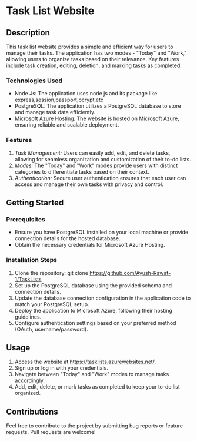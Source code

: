 # Task List Website

## Description

This task list website provides a simple and efficient way for users to manage their tasks. The application has two modes - "Today" and "Work," allowing users to organize tasks based on their relevance. Key features include task creation, editing, deletion, and marking tasks as completed.

### Technologies Used
- Node Js: The application uses node js and its package like express,session,passport,bcrypt,etc
- PostgreSQL: The application utilizes a PostgreSQL database to store and manage task data efficiently.
- Microsoft Azure Hosting: The website is hosted on Microsoft Azure, ensuring reliable and scalable deployment.

### Features
1. *Task Management:* Users can easily add, edit, and delete tasks, allowing for seamless organization and customization of their to-do lists.
2. *Modes:* The "Today" and "Work" modes provide users with distinct categories to differentiate tasks based on their context.
3. *Authentication:* Secure user authentication ensures that each user can access and manage their own tasks with privacy and control.

## Getting Started

### Prerequisites
- Ensure you have PostgreSQL installed on your local machine or provide connection details for the hosted database.
- Obtain the necessary credentials for Microsoft Azure Hosting.

### Installation Steps
1. Clone the repository: git clone https://github.com/Ayush-Rawat-1/TaskLists
2. Set up the PostgreSQL database using the provided schema and connection details.
3. Update the database connection configuration in the application code to match your PostgreSQL setup.
4. Deploy the application to Microsoft Azure, following their hosting guidelines.
5. Configure authentication settings based on your preferred method (OAuth, username/password).

## Usage

1. Access the website at https://tasklists.azurewebsites.net/.
2. Sign up or log in with your credentials.
3. Navigate between "Today" and "Work" modes to manage tasks accordingly.
4. Add, edit, delete, or mark tasks as completed to keep your to-do list organized.

## Contributions

Feel free to contribute to the project by submitting bug reports or feature requests. Pull requests are welcome!
